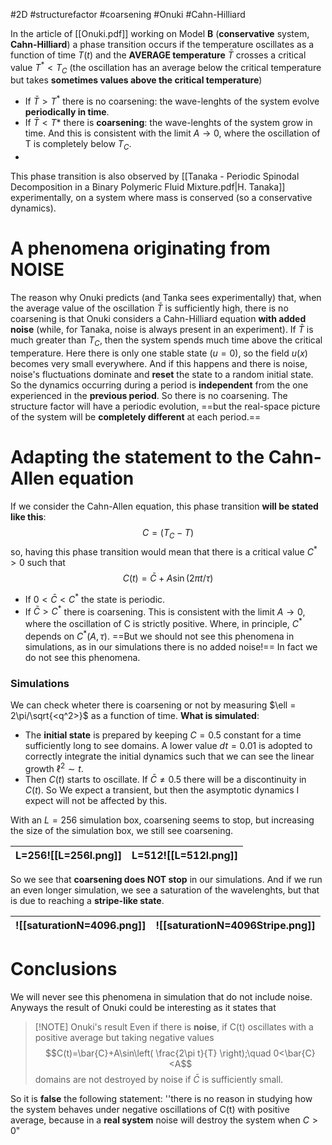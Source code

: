 #2D #structurefactor #coarsening #Onuki #Cahn-Hilliard

In the article of [[Onuki.pdf]] working on Model **B** (**conservative** system, **Cahn-Hilliard**) a phase transition occurs if the temperature oscillates as a function of time $T(t)$ and the **AVERAGE temperature** $\bar{T}$ crosses a critical value $T^*<T_C$ (the oscillation has an average below the critical temperature but takes **sometimes values above the critical temperature**)
- If $\bar{T} > T^*$ there is no coarsening: the wave-lenghts of the system evolve **periodically in time**.
- If $\bar{T} < T*$ there is **coarsening**: the wave-lenghts of the system grow in time. And this is consistent with the limit $A\rightarrow 0$, where the oscillation of T is completely below $T_C$.
- 
This phase transition is also observed by [[Tanaka - Periodic Spinodal Decomposition in a Binary Polymeric Fluid Mixture.pdf|H. Tanaka]] experimentally, on a system where mass is conserved (so a conservative dynamics).
# A phenomena originating from NOISE
The reason why Onuki predicts (and Tanka sees experimentally) that, when the average value of the oscillation $\bar{T}$ is sufficiently high, there is no coarsening is that Onuki considers a Cahn-Hilliard equation **with added noise** (while, for Tanaka, noise is always present in an experiment).
If $\bar{T}$ is much greater than $T_C$, then the system spends much time above the critical temperature. Here there is only one stable state ($u=0$), so the field $u(x)$ becomes very small everywhere. And if this happens and there is noise, noise's fluctuations dominate and **reset** the state to a random initial state.
So the dynamics occurring during a period is **independent** from the one experienced in the **previous period**. So there is no coarsening.
The structure factor will have a periodic evolution, ==but the real-space picture of the system will be **completely different** at each period.==

# Adapting the statement to the Cahn-Allen equation
If we consider the Cahn-Allen equation, this phase transition **will be stated like this**: 
$$C = (T_C-T)$$
so, having this phase transition would mean that there is a critical value $C^*>0$ such that
$$C(t) = \bar{C}+A\sin(2\pi t/\tau)$$
- If $0 < \bar{C} < C^*$ the state is periodic.
- If $\bar{C} > C^*$ there is coarsening. This is consistent with the limit $A\rightarrow 0$, where the oscillation of C is strictly positive.
Where, in principle, $C^*$ depends on $C^*(A,\tau)$.
==But we should not see this phenomena in simulations, as in our simulations there is no added noise!== In fact we do not see this phenomena.
### Simulations
We can check wheter there is coarsening or not by measuring $\ell = 2\pi/\sqrt{<q^2>}$ as a function of time.
**What is simulated**: 
- The **initial state** is prepared by keeping $C=0.5$ constant for a time sufficiently long to see domains. A lower value $dt=0.01$ is adopted to correctly integrate the initial dynamics such that we can see the linear growth $\ell^2 \sim t$.
- Then $C(t)$ starts to oscillate. If $\bar{C}\neq 0.5$ there will be a discontinuity in $C(t)$. So We expect a transient, but then the asymptotic dynamics I expect will not be affected by this.

With an $L=256$ simulation box, coarsening seems to stop, but increasing the size of the simulation box, we still see coarsening.

| L=256![[L=256l.png]] | L=512![[L=512l.png]] |
| -------------------- | -------------------- |
So we see that **coarsening does NOT stop** in our simulations. And if we run an even longer simulation, we see a saturation of the wavelenghts, but that is due to reaching a **stripe-like state**.

| ![[saturationN=4096.png]] | ![[saturationN=4096Stripe.png]] |
| ------------------------- | ------------------------------- |

# Conclusions
We will never see this phenomena in simulation that do not include noise. 
Anyways the result of Onuki could be interesting as it states that

> [!NOTE] Onuki's result
> Even if there is **noise**, if C(t) oscillates with a positive average but taking negative values
> $$C(t)=\bar{C}+A\sin\left( \frac{2\pi t}{T} \right);\quad 0<\bar{C}<A$$
> domains are not destroyed by noise if $\bar{C}$ is sufficiently small.

So it is **false** the following statement: ''there is no reason in studying how the system behaves under negative oscillations of C(t) with positive average, because in a **real system** noise will destroy the system when $C>0$"
